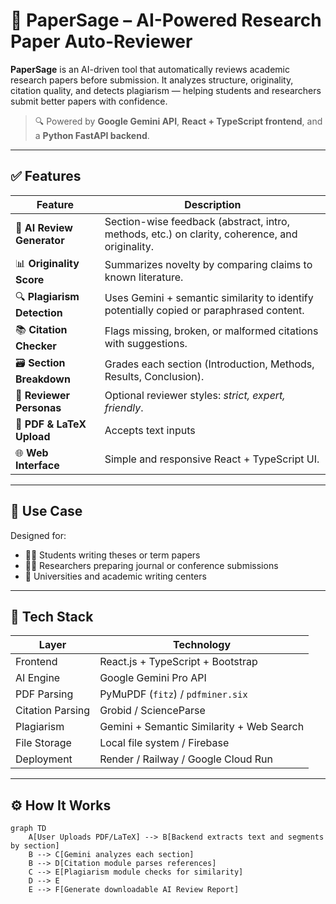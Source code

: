 # 🧠 PaperSage – AI-Powered Research Paper Auto-Reviewer

**PaperSage** is an AI-driven tool that automatically reviews academic research papers before submission. It analyzes structure, originality, citation quality, and detects plagiarism — helping students and researchers submit better papers with confidence.

> 🔍 Powered by **Google Gemini API**, **React + TypeScript frontend**, and a **Python FastAPI backend**.

---

## ✅ Features

| Feature                        | Description                                                                                                                 |
| ------------------------------ | --------------------------------------------------------------------------------------------------------------------------- |
| 📝 **AI Review Generator**     | Section-wise feedback (abstract, intro, methods, etc.) on clarity, coherence, and originality.                             |
| 📊 **Originality Score**       | Summarizes novelty by comparing claims to known literature.                                                                |
| 🔍 **Plagiarism Detection**    | Uses Gemini + semantic similarity to identify potentially copied or paraphrased content.                                   |
| 📚 **Citation Checker**        | Flags missing, broken, or malformed citations with suggestions.                                                             |
| 🗃 **Section Breakdown**       | Grades each section (Introduction, Methods, Results, Conclusion).                                                          |
| 🧠 **Reviewer Personas**       | Optional reviewer styles: *strict, expert, friendly*.                                                                      |
| 📄 **PDF & LaTeX Upload**      | Accepts text inputs                                                                                                        |
| 🌐 **Web Interface**           | Simple and responsive React + TypeScript UI.                                                                               |

---

## 🎯 Use Case

Designed for:
- 🧑‍🎓 Students writing theses or term papers  
- 🧑‍🔬 Researchers preparing journal or conference submissions  
- 🏫 Universities and academic writing centers  

---

## 🧱 Tech Stack

| Layer        | Technology                                                             |
| ------------ | ---------------------------------------------------------------------- |
| Frontend     | React.js + TypeScript + Bootstrap                                      |
| AI Engine    | Google Gemini Pro API                                                  |
| PDF Parsing  | PyMuPDF (`fitz`) / `pdfminer.six`                                      |
| Citation Parsing | Grobid / ScienceParse                                             |
| Plagiarism   | Gemini + Semantic Similarity + Web Search                              |
| File Storage | Local file system / Firebase                                           |
| Deployment   | Render / Railway / Google Cloud Run                                    |

---

## ⚙️ How It Works

```mermaid
graph TD
    A[User Uploads PDF/LaTeX] --> B[Backend extracts text and segments by section]
    B --> C[Gemini analyzes each section]
    B --> D[Citation module parses references]
    C --> E[Plagiarism module checks for similarity]
    D --> E
    E --> F[Generate downloadable AI Review Report]

